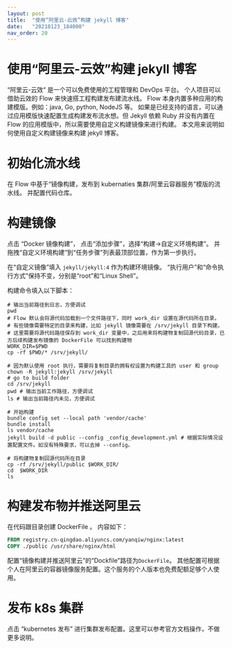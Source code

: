 ```yaml
---
layout: post
title:  "使用“阿里云-云效”构建 jekyll 博客"
date:   "20210123_184000"
nav_order: 20
---
```


使用“阿里云-云效”构建 jekyll 博客
=====

“阿里云-云效“ 是一个可以免费使用的工程管理和 DevOps 平台。 个人项目可以借助云效的 Flow 来快速搭工程构建发布建流水线。 Flow 本身内置多种应用的构建模版。例如：java, Go, python, NodeJS 等。 如果是已经支持的语言，可以通过应用模版快速配置生成构建发布流水想。但 Jekyll 依赖 Ruby 并没有内置在 Flow 的应用模版中，所以需要使用自定义构建镜像来进行构建。 本文用来说明如何使用自定义构建镜像来构建 jekyll 博客。

# 初始化流水线
在 Flow 中基于“镜像构建，发布到 kubernaties 集群/阿里云容器服务”模版的流水线。 并配置代码仓库。 

# 构建镜像
点击 “Docker 镜像构建”， 点击“添加步骤”，选择“构建->自定义环境构建”。 并拖拽“自定义环境构建”到“任务步骤”列表最顶部位置，作为第一步执行。

在“自定义镜像”填入 `jekyll/jekyll:4` 作为构建环境镜像。 “执行用户”和“命令执行方式”保持不变，分别是“root”和“Linux Shell”。 

构建命令填入以下脚本：

```shell 
# 输出当前路径到日志，方便调试
pwd
# Flow 默认会将源代码加载到一个文件路径下，同时 work_dir 设置在源代码所在目录。
# 有些镜像需要特定的目录来构建，比如 jekyll 镜像需要在 /srv/jekyll 目录下构建。
# 这里需要将源代码路径保存到 work_dir 变量中，之后用来将构建物复制回源代码目录，已方后续构建发布镜像的 DockerFile 可以找到构建物
WORK_DIR=$PWD
cp -rf $PWD/* /srv/jekyll/

# 因为默认使用 root 执行，需要将复制目录的拥有权设置为构建工具的 user 和 group
chown -R jekyll:jekyll /srv/jekyll
# go to build folder
cd /srv/jekyll
pwd # 输出当前工作路径，方便调试
ls # 输出当前路径内未见，方便调试

# 开始构建
bundle config set --local path 'vendor/cache'
bundle install
ls vendor/cache
jekyll build -d public --config _config_development.yml # 根据实际情况设置配置文件。如没有特殊要求，可以去掉 --config。

# 将构建物复制回源代码所在目录
cp -rf /srv/jekyll/public $WORK_DIR/
cd  $WORK_DIR
ls
```

# 构建发布物并推送阿里云
在代码跟目录创建 DockerFile 。 内容如下：
```DockerFile
FROM registry.cn-qingdao.aliyuncs.com/yanqiw/nginx:latest
COPY ./public /usr/share/nginx/html
```

配置“镜像构建并推送阿里云”的“Dockfile”路径为`DockerFile`。 其他配置可根据个人在阿里云的容器镜像服务配置。这个服务的个人版本也免费配额足够个人使用。

# 发布 k8s 集群

点击 “kubernetes 发布” 进行集群发布配置。这里可以参考官方文档操作，不做更多说明。
